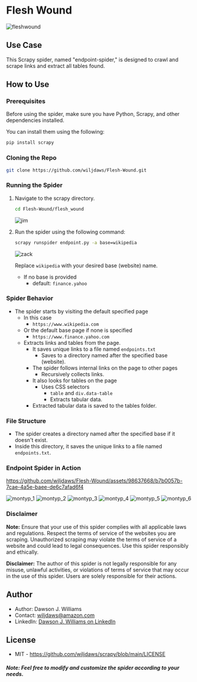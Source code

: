 # Flesh Wound

![fleshwound](https://github.com/wiljdaws/Flesh-Wound/assets/98637668/73aa2571-c56f-49a6-b692-17011daa9826)

## Use Case
This Scrapy spider, named "endpoint-spider," is designed to crawl and scrape links and extract all tables found.

## How to Use

### Prerequisites

Before using the spider, make sure you have Python, Scrapy, and other dependencies installed.

You can install them using the following:

```bash
pip install scrapy
```

### Cloning the Repo

```bash
git clone https://github.com/wiljdaws/Flesh-Wound.git
```

### Running the Spider

1. Navigate to the scrapy directory.

   ```bash
   cd Flesh-Wound/flesh_wound
   ```
   ![jim](https://github.com/wiljdaws/scrapy/assets/98637668/062d0bb9-3973-43c6-92bc-ef4bc61b4b5f)

2. Run the spider using the following command:

   ```bash
   scrapy runspider endpoint.py -a base=wikipedia
   ```
   ![zack](https://github.com/wiljdaws/scrapy/assets/98637668/c3906339-2207-45b1-81be-1b3b0045652b)

   Replace `wikipedia` with your desired base (website) name.
   - If no base is provided
      - default: `finance.yahoo`

### Spider Behavior

- The spider starts by visiting the default specified page
   - In this case
      - `https://www.wikipedia.com`
   - Or the default base page if none is specified
      - `https://www.finance.yahoo.com`
   - Extracts links and tables from the page.
      - It saves unique links to a file named `endpoints.txt`
         - Saves to a directory named after the specified base (website).
      - The spider follows internal links on the page to other pages
         - Recursively collects links.
      - It also looks for tables on the page
         - Uses CSS selectors
            - `table` and `div.data-table`
            - Extracts tabular data.
      - Extracted tabular data is saved to the tables folder.

### File Structure

- The spider creates a directory named after the specified base if it doesn't exist.
- Inside this directory, it saves the unique links to a file named `endpoints.txt`.

### Endpoint Spider in Action


https://github.com/wiljdaws/Flesh-Wound/assets/98637668/b7b0057b-7cae-4a5e-baee-de6c7afad6f4

![montyp_1](https://github.com/wiljdaws/Flesh-Wound/assets/98637668/d7670dd1-b9ac-4b7e-bdf3-b546c62c5983)
![montyp_2](https://github.com/wiljdaws/Flesh-Wound/assets/98637668/6749d6b4-58a4-44ed-b678-b7fefa0cfa0e)
![montyp_3](https://github.com/wiljdaws/Flesh-Wound/assets/98637668/29afb618-43cf-43ac-aef4-40084afbd97a)
![montyp_4](https://github.com/wiljdaws/Flesh-Wound/assets/98637668/e2e170e3-1622-4d89-bf73-9bd90f9125c2)
![montyp_5](https://github.com/wiljdaws/Flesh-Wound/assets/98637668/78bfebb5-9ad7-45d1-92e8-11305da8f6d8)
![montyp_6](https://github.com/wiljdaws/Flesh-Wound/assets/98637668/2e843fb1-53aa-4fb6-ba53-1944785a081a)


### Disclaimer

**Note:** Ensure that your use of this spider complies with all applicable laws and regulations. Respect the terms of service of the websites you are scraping. Unauthorized scraping may violate the terms of service of a website and could lead to legal consequences. Use this spider responsibly and ethically.

**Disclaimer:** The author of this spider is not legally responsible for any misuse, unlawful activities, or violations of terms of service that may occur in the use of this spider. Users are solely responsible for their actions.


## Author

- Author: Dawson J. Williams
- Contact: wiljdaws@amazon.com
- LinkedIn: [Dawson J. Williams on LinkedIn](https://www.linkedin.com/in/djwsoftdev/)

## License
- MIT - https://github.com/wiljdaws/scrapy/blob/main/LICENSE

##### Note: *Feel free to modify and customize the spider according to your needs.*
